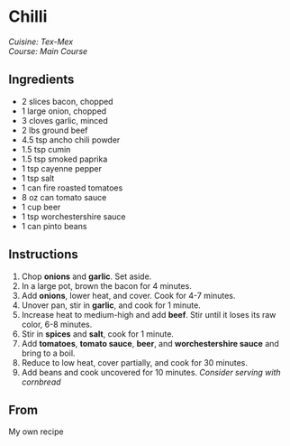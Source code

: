 # Chilli

_Cuisine:  Tex-Mex_<br />
_Course:  Main Course_

## Ingredients

- 2 slices bacon, chopped
- 1 large onion, chopped
- 3 cloves garlic, minced
- 2 lbs ground beef
- 4.5 tsp ancho chili powder
- 1.5 tsp cumin
- 1.5 tsp smoked paprika
- 1 tsp cayenne pepper
- 1 tsp salt
- 1 can fire roasted tomatoes
- 8 oz can tomato sauce
- 1 cup beer
- 1 tsp worchestershire sauce
- 1 can pinto beans

## Instructions

1. Chop **onions** and **garlic**.  Set aside.
1. In a large pot, brown the bacon for 4 minutes.
1. Add **onions**, lower heat, and cover.  Cook for 4-7 minutes.
1. Unover pan, stir in **garlic**, and cook for 1 minute.
1. Increase heat to medium-high and add **beef**.  Stir until it loses its raw color, 6-8 minutes.
1. Stir in **spices** and **salt**, cook for 1 minute.
1. Add **tomatoes**, **tomato sauce**, **beer**, and **worchestershire sauce** and bring to a boil.
1. Reduce to low heat, cover partially, and cook for 30 minutes.
1. Add beans and cook uncovered for 10 minutes.
_Consider serving with cornbread_

## From

My own recipe